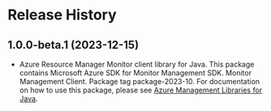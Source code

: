 # Release History

## 1.0.0-beta.1 (2023-12-15)

- Azure Resource Manager Monitor client library for Java. This package contains Microsoft Azure SDK for Monitor Management SDK. Monitor Management Client. Package tag package-2023-10. For documentation on how to use this package, please see [Azure Management Libraries for Java](https://aka.ms/azsdk/java/mgmt).

